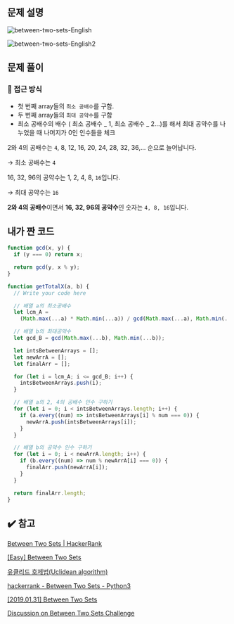 ## 문제 설명

![between-two-sets-English](https://user-images.githubusercontent.com/47416686/124594823-3b3bbd00-de9b-11eb-9c80-a27ecaa73330.jpg)

![between-two-sets-English2](https://user-images.githubusercontent.com/47416686/124594818-3971f980-de9b-11eb-894e-c7346fb8ba75.jpg)

## 문제 풀이

### 🔎 접근 방식

- 첫 번째 array들의 `최소 공배수`를 구함.
- 두 번째 array들의 `최대 공약수`를 구함
- 최소 공배수의 배수 ( 최소 공배수 _ 1, 최소 공배수 _ 2...)를 해서 최대 공약수를 나누었을 때 나머지가 0인 인수들을 체크

2와 4의 공배수는 `4`, 8, 12, 16, 20, 24, 28, 32, 36,... 순으로 늘어납니다.

→ 최소 공배수는 `4`

16, 32, 96의 공약수는 1, 2, 4, 8, `16`입니다.

→ 최대 공약수는 `16`

**2와 4의 공배수**이면서 **16, 32, 96의 공약수**인 숫자는 `4, 8, 16`입니다.

## 내가 짠 코드

```jsx
function gcd(x, y) {
  if (y === 0) return x;

  return gcd(y, x % y);
}

function getTotalX(a, b) {
  // Write your code here

  // 배열 a의 최소공배수
  let lcm_A =
    (Math.max(...a) * Math.min(...a)) / gcd(Math.max(...a), Math.min(...a));

  // 배열 b의 최대공약수
  let gcd_B = gcd(Math.max(...b), Math.min(...b));

  let intsBetweenArrays = [];
  let newArrA = [];
  let finalArr = [];

  for (let i = lcm_A; i <= gcd_B; i++) {
    intsBetweenArrays.push(i);
  }

  // 배열 a의 2, 4의 공배수 인수 구하기
  for (let i = 0; i < intsBetweenArrays.length; i++) {
    if (a.every((num) => intsBetweenArrays[i] % num === 0)) {
      newArrA.push(intsBetweenArrays[i]);
    }
  }

  // 배열 b의 공약수 인수 구하기
  for (let i = 0; i < newArrA.length; i++) {
    if (b.every((num) => num % newArrA[i] === 0)) {
      finalArr.push(newArrA[i]);
    }
  }

  return finalArr.length;
}
```

## ✔️ 참고

[Between Two Sets | HackerRank](https://www.hackerrank.com/challenges/between-two-sets/problem)

[[Easy] Between Two Sets](https://ian90.tistory.com/73)

[유클리드 호제법(Uclidean algorithm)](https://sustainable-dev.tistory.com/36)

[hackerrank - Between Two Sets - Python3](https://junho85.pe.kr/1534)

[[2019.01.31] Between Two Sets](https://devalice.tistory.com/58)

[Discussion on Between Two Sets Challenge](https://www.hackerrank.com/challenges/between-two-sets/forum/comments/488585)

